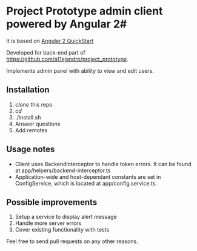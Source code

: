 # Project Prototype admin client powered by Angular 2#
It is based on [Angular 2 QuickStart](https://github.com/angular/quickstart) 

Developed for back-end part of https://github.com/a11ejandro/project_prototype.

Implements admin panel with ability to view and edit users. 

## Installation ##

1. *clone* this repo
2. *cd*
3. ./install.sh
4. Answer questions
5. Add remotes

## Usage notes ##
* Client uses BackendInterceptor to handle token errors. It can be found at app/helpers/backend-interceptor.ts
* Application-wide and host-dependant constants are set in ConfigService, which is located at app/config.service.ts.

## Possible improvements ##
1. Setup a service to display alert message
2. Handle more server errors
3. Cover existing functionality with tests

Feel free to send pull requests on any other reasons.
